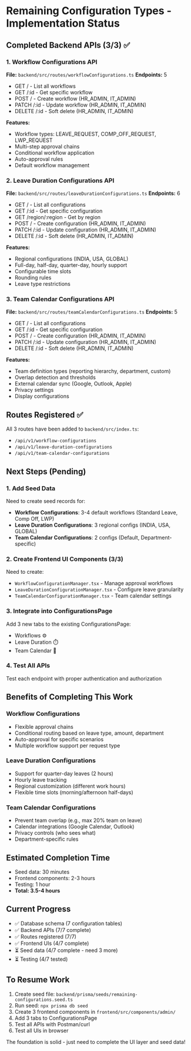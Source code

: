 # Remaining Configuration Types - Implementation Status

## Completed Backend APIs (3/3) ✅

### 1. Workflow Configurations API
**File:** `backend/src/routes/workflowConfigurations.ts`
**Endpoints:** 5
- GET / - List all workflows
- GET /:id - Get specific workflow
- POST / - Create workflow (HR_ADMIN, IT_ADMIN)
- PATCH /:id - Update workflow (HR_ADMIN, IT_ADMIN)
- DELETE /:id - Soft delete (HR_ADMIN, IT_ADMIN)

**Features:**
- Workflow types: LEAVE_REQUEST, COMP_OFF_REQUEST, LWP_REQUEST
- Multi-step approval chains
- Conditional workflow application
- Auto-approval rules
- Default workflow management

### 2. Leave Duration Configurations API
**File:** `backend/src/routes/leaveDurationConfigurations.ts`
**Endpoints:** 6
- GET / - List all configurations
- GET /:id - Get specific configuration
- GET /region/:region - Get by region
- POST / - Create configuration (HR_ADMIN, IT_ADMIN)
- PATCH /:id - Update configuration (HR_ADMIN, IT_ADMIN)
- DELETE /:id - Soft delete (HR_ADMIN, IT_ADMIN)

**Features:**
- Regional configurations (INDIA, USA, GLOBAL)
- Full-day, half-day, quarter-day, hourly support
- Configurable time slots
- Rounding rules
- Leave type restrictions

### 3. Team Calendar Configurations API
**File:** `backend/src/routes/teamCalendarConfigurations.ts`
**Endpoints:** 5
- GET / - List all configurations
- GET /:id - Get specific configuration
- POST / - Create configuration (HR_ADMIN, IT_ADMIN)
- PATCH /:id - Update configuration (HR_ADMIN, IT_ADMIN)
- DELETE /:id - Soft delete (HR_ADMIN, IT_ADMIN)

**Features:**
- Team definition types (reporting hierarchy, department, custom)
- Overlap detection and thresholds
- External calendar sync (Google, Outlook, Apple)
- Privacy settings
- Display configurations

## Routes Registered ✅
All 3 routes have been added to `backend/src/index.ts`:
- `/api/v1/workflow-configurations`
- `/api/v1/leave-duration-configurations`
- `/api/v1/team-calendar-configurations`

## Next Steps (Pending)

### 1. Add Seed Data
Need to create seed records for:
- **Workflow Configurations**: 3-4 default workflows (Standard Leave, Comp Off, LWP)
- **Leave Duration Configurations**: 3 regional configs (INDIA, USA, GLOBAL)
- **Team Calendar Configurations**: 2 configs (Default, Department-specific)

### 2. Create Frontend UI Components (3/3)
Need to create:
- `WorkflowConfigurationManager.tsx` - Manage approval workflows
- `LeaveDurationConfigurationManager.tsx` - Configure leave granularity
- `TeamCalendarConfigurationManager.tsx` - Team calendar settings

### 3. Integrate into ConfigurationsPage
Add 3 new tabs to the existing ConfigurationsPage:
- Workflows ⚙️
- Leave Duration ⏱️
- Team Calendar 📅

### 4. Test All APIs
Test each endpoint with proper authentication and authorization

## Benefits of Completing This Work

### Workflow Configurations
- Flexible approval chains
- Conditional routing based on leave type, amount, department
- Auto-approval for specific scenarios
- Multiple workflow support per request type

### Leave Duration Configurations
- Support for quarter-day leaves (2 hours)
- Hourly leave tracking
- Regional customization (different work hours)
- Flexible time slots (morning/afternoon half-days)

### Team Calendar Configurations
- Prevent team overlap (e.g., max 20% team on leave)
- Calendar integrations (Google Calendar, Outlook)
- Privacy controls (who sees what)
- Department-specific rules

## Estimated Completion Time
- Seed data: 30 minutes
- Frontend components: 2-3 hours
- Testing: 1 hour
- **Total: 3.5-4 hours**

## Current Progress
- ✅ Database schema (7 configuration tables)
- ✅ Backend APIs (7/7 complete)
- ✅ Routes registered (7/7)
- ✅ Frontend UIs (4/7 complete)
- ⏳ Seed data (4/7 complete - need 3 more)
- ⏳ Testing (4/7 tested)

## To Resume Work

1. Create seed file: `backend/prisma/seeds/remaining-configurations.seed.ts`
2. Run seed: `npx prisma db seed`
3. Create 3 frontend components in `frontend/src/components/admin/`
4. Add 3 tabs to ConfigurationsPage
5. Test all APIs with Postman/curl
6. Test all UIs in browser

The foundation is solid - just need to complete the UI layer and seed data!
